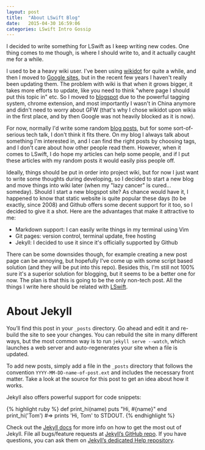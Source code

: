 ```yaml
---
layout: post
title:  "About LSwift Blog"
date:   2015-04-30 16:59:06
categories: LSwift Intro Gossip
---
```


I decided to write something for LSwift as I keep writing new codes. One thing comes to me though, is where I should write to, and it actually caught me for a while.

I used to be a heavy wiki user. I've been using [wikidot][wikidot] for quite a while, and then I moved to [Google sites][sites], but in the recent few years I haven't really been updating them. The problem with wiki is that when it grows bigger, it takes more efforts to update, like you need to think "where page I should put this topic in" etc. So I moved to [blogspot][blog] due to the powerful tagging system, chrome extension, and most importantly I wasn't in China anymore and didn't need to worry about GFW (that's why I chose wikidot upon wikia in the first place, and by then Google was not heavily blocked as it is now).

For now, normally I'd write some random [blog posts][blog], but for some sort-of-serious tech talk, I don't think it fits there. On my blog I always talk about something I'm interested in, and I can find the right posts by choosing tags, and I don't care about how other people read them. However, when it comes to LSwift, I do hope my articles can help some people, and if I put these articles with my random posts it would easily piss people off.

Ideally, things should be put in order into project wiki, but for now I just want to write some thoughts during developing, so I decided to start a new blog and move things into wiki later (when my "lazy cancer" is cured... someday). Should I start a new blogspot site? As chance would have it, I happened to know that static website is quite popular these days (to be exactly, since 2008) and Github offers some decent support for it too, so I decided to give it a shot. Here are the advantages that make it attractive to me:

- Markdown support: I can easily write things in my terminal using Vim
- Git pages: version control, terminal update, free hosting
- Jekyll: I decided to use it since it's officially supported by Github

There can be some downsides though, for example creating a new post page can be annoying, but hopefully I've come up with some script based solution (and they will be put into this repo). Besides this, I'm still not 100% sure it's a superior solution for blogging, but it seems to be a better one for now. The plan is that this is going to be the only non-tech post. All the things I write here should be related with [LSwift][about].

[blog]:		http://superartstudio.blogspot.com
[wikidot]:	http://superart.wikidot.com/
[sites]:	https://sites.google.com/a/superarts.org/studio/
[about]:	http://superarts.github.io/LSwift/about/

About Jekyll
===
You’ll find this post in your `_posts` directory. Go ahead and edit it and re-build the site to see your changes. You can rebuild the site in many different ways, but the most common way is to run `jekyll serve --watch`, which launches a web server and auto-regenerates your site when a file is updated.

To add new posts, simply add a file in the `_posts` directory that follows the convention `YYYY-MM-DD-name-of-post.ext` and includes the necessary front matter. Take a look at the source for this post to get an idea about how it works.

Jekyll also offers powerful support for code snippets:

{% highlight ruby %}
def print_hi(name)
  puts "Hi, #{name}"
end
print_hi('Tom')
#=> prints 'Hi, Tom' to STDOUT.
{% endhighlight %}

Check out the [Jekyll docs][jekyll] for more info on how to get the most out of Jekyll. File all bugs/feature requests at [Jekyll’s GitHub repo][jekyll-gh]. If you have questions, you can ask them on [Jekyll’s dedicated Help repository][jekyll-help].

[jekyll]:      http://jekyllrb.com
[jekyll-gh]:   https://github.com/jekyll/jekyll
[jekyll-help]: https://github.com/jekyll/jekyll-help
